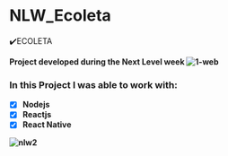 # NLW_Ecoleta

:heavy_check_mark:ECOLETA <p>
<b> Project developed during the Next Level week
![1-web](https://user-images.githubusercontent.com/58945839/86848854-ae52fd80-c0a6-11ea-8c6b-2757451d1f98.png)

 ### In this Project I was able to work with:


- [x] Nodejs
- [x] Reactjs
- [x] React Native

![nlw2](https://user-images.githubusercontent.com/58945839/86850197-d17eac80-c0a8-11ea-898e-d397cdfa22de.png)
